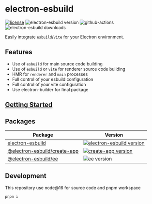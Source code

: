 # electron-esbuild

[![license](https://img.shields.io/badge/license-MIT-blue.svg)](https://github.com/Kiyozz/electron-esbuild/blob/HEAD/LICENSE)
![electron-esbuild version](https://img.shields.io/npm/v/electron-esbuild.svg?label=%20)
![github-actions](https://github.com/Kiyozz/electron-esbuild/workflows/CI/badge.svg)
![electron-esbuild downloads](https://img.shields.io/npm/dm/electron-esbuild.svg)

Easily integrate `esbuild`/`vite` for your Electron environment.

## Features

- Use of `esbuild` for main source code building
- Use of `esbuild` or `vite` for renderer source code building
- HMR for `renderer` and `main` processes
- Full control of your esbuild configuration
- Full control of your vite configuration
- Use electron-builder for final package

## [Getting Started](packages/electron-esbuild/README.md)

## Packages

| Package                                             | Version                                                                                                                            |
| --------------------------------------------------- | ---------------------------------------------------------------------------------------------------------------------------------- |
| [electron-esbuild](packages/electron-esbuild)       | [![electron-esbuild version](https://img.shields.io/npm/v/electron-esbuild.svg?label=%20)](packages/electron-esbuild/CHANGELOG.md) |
| [@electron-esbuild/create-app](packages/create-app) | [![create-app version](https://img.shields.io/npm/v/@electron-esbuild/create-app.svg?label=%20)](packages/create-app/CHANGELOG.md) |
| [@electron-esbuild/ee](packages/ee)                 | ![ee version](https://img.shields.io/npm/v/@electron-esbuild/ee.svg?label=%20)                                                     |

## Development

This repository use node@16 for source code and pnpm workspace

```shell
pnpm i
```
